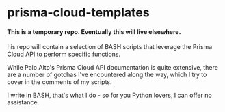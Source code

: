 # prisma-cloud-templates

#### This is a temporary repo.  Eventually this will live elsewhere.

his repo will contain a selection of BASH scripts that leverage the Prisma Cloud API to perform specific functions.

While Palo Alto's Prisma Cloud API documentation is quite extensive, there are a number of gotchas I've encountered along the way, which I try to cover in the comments of my scripts.

I write in BASH, that's what I do - so for you Python lovers, I can offer no assistance.
